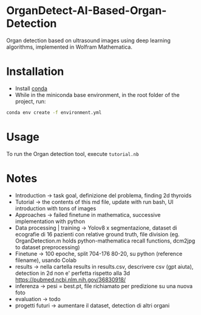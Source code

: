 # OrganDetect-AI-Based-Organ-Detection
Organ detection based on ultrasound images using deep learning algorithms, implemented in Wolfram Mathematica.

# Installation

- Install [conda](https://www.anaconda.com/docs/getting-started/miniconda/install#quickstart-install-instructions)
- While in the miniconda base environment, in the root folder of the project, run:

```bash
conda env create -f environment.yml
```

# Usage
To run the Organ detection tool, execute `tutorial.nb`

# Notes
- Introduction -> task goal, definizione del problema, finding 2d thyroids
- Tutorial -> the contents of this md file, update with run bash, UI introduction with tons of images
- Approaches -> failed finetune in mathematica, successive implementation with python
- Data processing | training -> Yolov8 x segmentazione, dataset di ecografie di 16 pazienti con relative ground truth, file division (eg. OrganDetection.m holds python-mathematica recall functions, dcm2jpg to dataset preprocessing)
- Finetune -> 100 epoche, split 704-176 80-20, su python (reference filename), usando Colab
- results -> nella cartella results in results.csv, descrivere csv (gpt aiuta), detection in 2d non e' perfetta rispetto alla 3d https://pubmed.ncbi.nlm.nih.gov/36830918/
- inferenza -> pesi = best.pt, file richiamato per predizione su una nuova foto
- evaluation -> todo
- progetti futuri -> aumentare il dataset, detection di altri organi